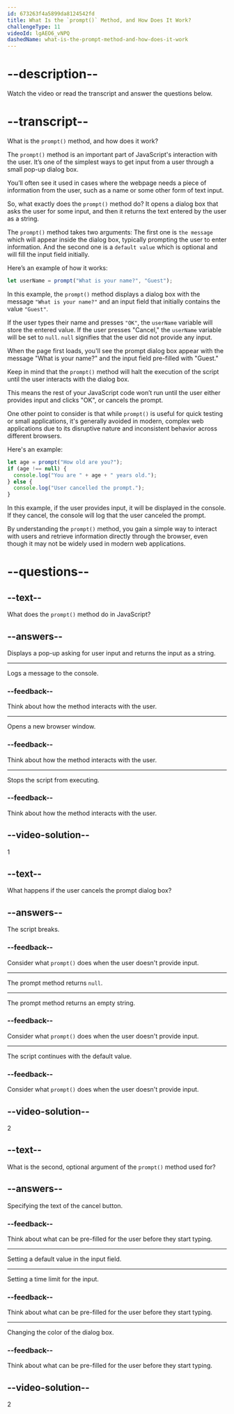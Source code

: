 ```yaml
---
id: 673263f4a5899da8124542fd
title: What Is the `prompt()` Method, and How Does It Work?
challengeType: 11
videoId: lgAEO6_vNPQ
dashedName: what-is-the-prompt-method-and-how-does-it-work
---
```


# --description--

Watch the video or read the transcript and answer the questions below.

# --transcript--

What is the `prompt()` method, and how does it work?

The `prompt()` method is an important part of JavaScript's interaction with the user. It’s one of the simplest ways to get input from a user through a small pop-up dialog box.

You’ll often see it used in cases where the webpage needs a piece of information from the user, such as a name or some other form of text input.

So, what exactly does the `prompt()` method do? It opens a dialog box that asks the user for some input, and then it returns the text entered by the user as a string.

The `prompt()` method takes two arguments: The first one is `the message` which will appear inside the dialog box, typically prompting the user to enter information. And the second one is a `default value` which is optional and will fill the input field initially.

Here’s an example of how it works:

```js
let userName = prompt("What is your name?", "Guest");
```

In this example, the `prompt()` method displays a dialog box with the message `"What is your name?"` and an input field that initially contains the value `"Guest"`.

If the user types their name and presses `"OK"`, the `userName` variable will store the entered value. If the user presses "Cancel," the `userName` variable will be set to `null`. `null` signifies that the user did not provide any input.

When the page first loads, you'll see the prompt dialog box appear with the message "What is your name?" and the input field pre-filled with "Guest."

Keep in mind that the `prompt()` method will halt the execution of the script until the user interacts with the dialog box.

This means the rest of your JavaScript code won’t run until the user either provides input and clicks "OK", or cancels the prompt.

One other point to consider is that while `prompt()` is useful for quick testing or small applications, it's generally avoided in modern, complex web applications due to its disruptive nature and inconsistent behavior across different browsers.

Here's an example:

```js
let age = prompt("How old are you?");
if (age !== null) {
  console.log("You are " + age + " years old.");
} else {
  console.log("User cancelled the prompt.");
}
```

In this example, if the user provides input, it will be displayed in the console. If they cancel, the console will log that the user canceled the prompt.

By understanding the `prompt()` method, you gain a simple way to interact with users and retrieve information directly through the browser, even though it may not be widely used in modern web applications.

# --questions--

## --text--

What does the `prompt()` method do in JavaScript?

## --answers--

Displays a pop-up asking for user input and returns the input as a string.

---

Logs a message to the console.

### --feedback--

Think about how the method interacts with the user.

---

Opens a new browser window.

### --feedback--

Think about how the method interacts with the user.

---

Stops the script from executing.

### --feedback--

Think about how the method interacts with the user.

## --video-solution--

1

## --text--

What happens if the user cancels the prompt dialog box?

## --answers--

The script breaks.

### --feedback--

Consider what `prompt()` does when the user doesn't provide input.

---

The prompt method returns `null`.

---

The prompt method returns an empty string.

### --feedback--

Consider what `prompt()` does when the user doesn't provide input.

---

The script continues with the default value.

### --feedback--

Consider what `prompt()` does when the user doesn't provide input.

## --video-solution--

2

## --text--

What is the second, optional argument of the `prompt()` method used for?

## --answers--

Specifying the text of the cancel button.

### --feedback--

Think about what can be pre-filled for the user before they start typing.

---

Setting a default value in the input field.

---

Setting a time limit for the input.

### --feedback--

Think about what can be pre-filled for the user before they start typing.

---

Changing the color of the dialog box.

### --feedback--

Think about what can be pre-filled for the user before they start typing.

## --video-solution--

2
